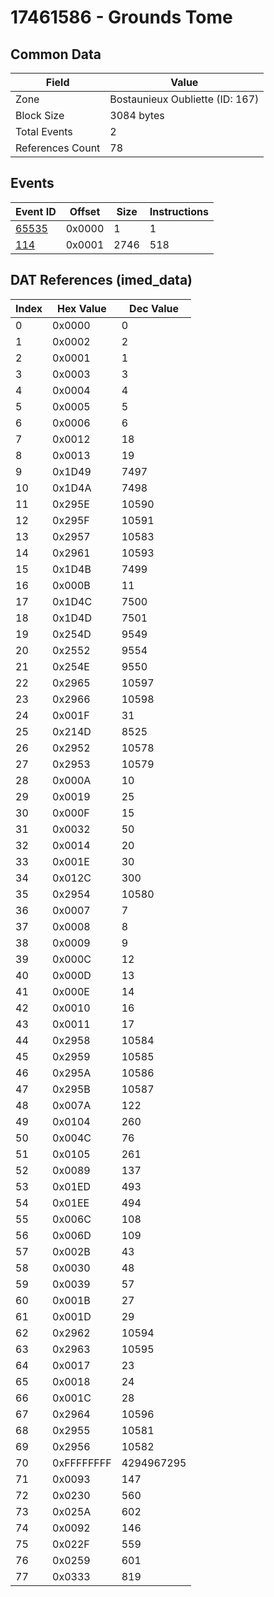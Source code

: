 # 17461586 - Grounds Tome

## Common Data

| Field            | Value                           |
|------------------|---------------------------------|
| Zone             | Bostaunieux Oubliette (ID: 167) |
| Block Size       | 3084 bytes                      |
| Total Events     | 2                               |
| References Count | 78                              |

## Events

| Event ID            | Offset   |   Size |   Instructions |
|---------------------|----------|--------|----------------|
| [65535](./65535.md) | 0x0000   |      1 |              1 |
| [114](./114.md)     | 0x0001   |   2746 |            518 |

## DAT References (imed_data)

|   Index | Hex Value   |   Dec Value |
|---------|-------------|-------------|
|       0 | 0x0000      |           0 |
|       1 | 0x0002      |           2 |
|       2 | 0x0001      |           1 |
|       3 | 0x0003      |           3 |
|       4 | 0x0004      |           4 |
|       5 | 0x0005      |           5 |
|       6 | 0x0006      |           6 |
|       7 | 0x0012      |          18 |
|       8 | 0x0013      |          19 |
|       9 | 0x1D49      |        7497 |
|      10 | 0x1D4A      |        7498 |
|      11 | 0x295E      |       10590 |
|      12 | 0x295F      |       10591 |
|      13 | 0x2957      |       10583 |
|      14 | 0x2961      |       10593 |
|      15 | 0x1D4B      |        7499 |
|      16 | 0x000B      |          11 |
|      17 | 0x1D4C      |        7500 |
|      18 | 0x1D4D      |        7501 |
|      19 | 0x254D      |        9549 |
|      20 | 0x2552      |        9554 |
|      21 | 0x254E      |        9550 |
|      22 | 0x2965      |       10597 |
|      23 | 0x2966      |       10598 |
|      24 | 0x001F      |          31 |
|      25 | 0x214D      |        8525 |
|      26 | 0x2952      |       10578 |
|      27 | 0x2953      |       10579 |
|      28 | 0x000A      |          10 |
|      29 | 0x0019      |          25 |
|      30 | 0x000F      |          15 |
|      31 | 0x0032      |          50 |
|      32 | 0x0014      |          20 |
|      33 | 0x001E      |          30 |
|      34 | 0x012C      |         300 |
|      35 | 0x2954      |       10580 |
|      36 | 0x0007      |           7 |
|      37 | 0x0008      |           8 |
|      38 | 0x0009      |           9 |
|      39 | 0x000C      |          12 |
|      40 | 0x000D      |          13 |
|      41 | 0x000E      |          14 |
|      42 | 0x0010      |          16 |
|      43 | 0x0011      |          17 |
|      44 | 0x2958      |       10584 |
|      45 | 0x2959      |       10585 |
|      46 | 0x295A      |       10586 |
|      47 | 0x295B      |       10587 |
|      48 | 0x007A      |         122 |
|      49 | 0x0104      |         260 |
|      50 | 0x004C      |          76 |
|      51 | 0x0105      |         261 |
|      52 | 0x0089      |         137 |
|      53 | 0x01ED      |         493 |
|      54 | 0x01EE      |         494 |
|      55 | 0x006C      |         108 |
|      56 | 0x006D      |         109 |
|      57 | 0x002B      |          43 |
|      58 | 0x0030      |          48 |
|      59 | 0x0039      |          57 |
|      60 | 0x001B      |          27 |
|      61 | 0x001D      |          29 |
|      62 | 0x2962      |       10594 |
|      63 | 0x2963      |       10595 |
|      64 | 0x0017      |          23 |
|      65 | 0x0018      |          24 |
|      66 | 0x001C      |          28 |
|      67 | 0x2964      |       10596 |
|      68 | 0x2955      |       10581 |
|      69 | 0x2956      |       10582 |
|      70 | 0xFFFFFFFF  |  4294967295 |
|      71 | 0x0093      |         147 |
|      72 | 0x0230      |         560 |
|      73 | 0x025A      |         602 |
|      74 | 0x0092      |         146 |
|      75 | 0x022F      |         559 |
|      76 | 0x0259      |         601 |
|      77 | 0x0333      |         819 |
